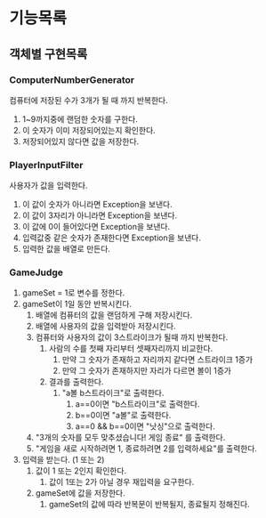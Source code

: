 # 기능목록
## 객체별 구현목록
### ComputerNumberGenerator
컴퓨터에 저장된 수가 3개가 될 때 까지 반복한다. 
   1. 1~9까지중에 랜덤한 숫자를 구한다. 
   2. 이 숫자가 이미 저장되어있는지 확인한다. 
   3. 저장되어있지 않다면 값을 저장한다.

### PlayerInputFilter
사용자가 값을 입력한다. 
1. 이 값이 숫자가 아니라면 Exception을 보낸다. 
2. 이 값이 3자리가 아니라면 Exception을 보낸다. 
3. 이 값에 0이 들어있다면 Exception을 보낸다. 
4. 입력값중 같은 숫자가 존재한다면 Exception을 보낸다. 
5. 입력한 값을 배열로 만든다. 

### GameJudge
1. gameSet = 1로 변수를 정한다. 
2. gameSet이 1일 동안 반복시킨다. 
   1. 배열에 컴퓨터의 값을 랜덤하게 구해 저장시킨다. 
   2. 배열에 사용자의 값을 입력받아 저장시킨다. 
   3. 컴퓨터와 사용자의 값이 3스트라이크가 될때 까지 반복한다. 
      1. 사람의 수를 첫째 자리부터 셋째자리까지 비교한다. 
          1. 만약 그 숫자가 존재하고 자리까지 같다면 스트라이크 1증가
          2. 만약 그 숫자가 존재하지만 자리가 다르면 볼이 1증가
      2. 결과를 출력한다. 
         1. "a볼 b스트라이크"로 출력한다. 
            1. a==0이면 "b스트라이크"로 출력한다. 
            2. b==0이면 "a볼"로 출력한다. 
            3. a==0 && b==0이면 "낫싱"으로 출력한다. 
   4. "3개의 숫자를 모두 맞추셨습니다! 게임 종료" 를 출력한다. 
   5. "게임을 새로 시작하려면 1, 종료하려면 2를 입력하세요"를 출력한다. 
3. 입력을 받는다. (1 또는 2)
   1. 값이 1 또는 2인지 확인한다. 
      1. 값이 1또는 2가 아닐 경우 재입력을 요구한다. 
   2. gameSet에 값을 저장한다. 
      1. gameSet의 값에 따라 반복문이 반복될지, 종료될지 정해진다.

